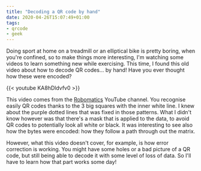 ```yaml
---
title: "Decoding a QR code by hand"
date: 2020-04-26T15:07:49+01:00
tags:
- qrcode
- geek
---
```


Doing sport at home on a treadmill or an elliptical bike is pretty boring, when you're confined, 
so to make things more interesting, I'm watching some videos to learn something new while exercising. 
This time, I found this old video about how to decode QR codes... by hand! 
Have you ever thought how these were encoded?

{{< youtube KA8hDldvfv0 >}}

This video comes from the [Robomatics](https://www.youtube.com/channel/UCnqifAqGaat6blFe8wlllOw) YouTube channel. 
You recognise easily QR codes thanks to the 3 big squares with the inner white line. 
I knew about the purple dotted lines that was fixed in those patterns. 
What I didn't know however was that there's a mask that is applied to the data, to avoid QR codes to potentially look all white or black. 
It was interesting to see also how the bytes were encoded: how they follow a path through out the matrix.

However, what this video doesn't cover, for example, is how error correction is working. 
You might have some holes or a bad picture of a QR code, but still being able to decode it with some level of loss of data. 
So I'll have to learn how that part works some day!